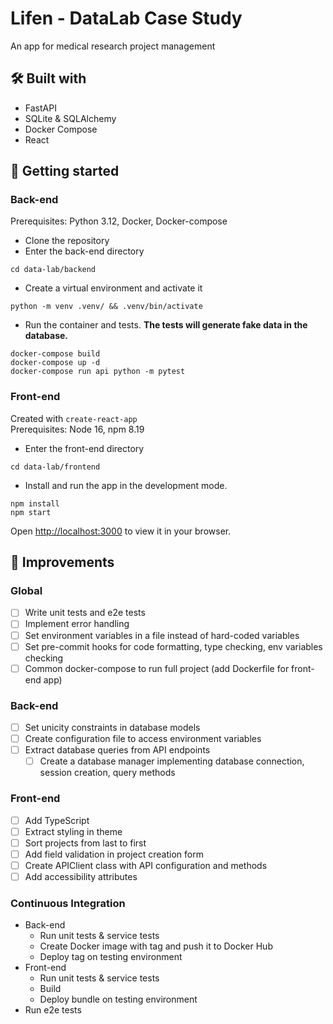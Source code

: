 # Lifen - DataLab Case Study
An app for medical research project management

## 🛠️ Built with
- FastAPI
- SQLite & SQLAlchemy
- Docker Compose
- React


## 🏃 Getting started


### Back-end
Prerequisites: Python 3.12, Docker, Docker-compose

- Clone the repository
- Enter the back-end directory
````
cd data-lab/backend
````
- Create a virtual environment and activate it
````
python -m venv .venv/ && .venv/bin/activate
````
- Run the container and tests. **The tests will generate fake data in the database.**
````
docker-compose build
docker-compose up -d
docker-compose run api python -m pytest
````

### Front-end
Created with `create-react-app`<br>
Prerequisites: Node 16, npm 8.19

- Enter the front-end directory
````
cd data-lab/frontend
````
- Install and run the app in the development mode.
````
npm install
npm start
````

Open [http://localhost:3000](http://localhost:3000) to view it in your browser.


## 🎨 Improvements

### Global
- [ ] Write unit tests and e2e tests
- [ ] Implement error handling
- [ ] Set environment variables in a file instead of hard-coded variables
- [ ] Set pre-commit hooks for code formatting, type checking, env variables checking
- [ ] Common docker-compose to run full project (add Dockerfile for front-end app)

### Back-end
- [ ] Set unicity constraints in database models
- [ ] Create configuration file to access environment variables
- [ ] Extract database queries from API endpoints
    - [ ] Create a database manager implementing database connection, session creation, query methods

### Front-end
- [ ] Add TypeScript
- [ ] Extract styling in theme
- [ ] Sort projects from last to first
- [ ] Add field validation in project creation form
- [ ] Create APIClient class with API configuration and methods
- [ ] Add accessibility attributes

### Continuous Integration
- Back-end
    - Run unit tests & service tests
    - Create Docker image with tag and push it to Docker Hub
    - Deploy tag on testing environment
- Front-end
    - Run unit tests & service tests
    - Build
    - Deploy bundle on testing environment
- Run e2e tests